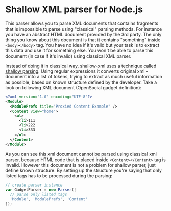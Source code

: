 Shallow XML parser for Node.js
===========

This parser allows you to parse XML documents that contains fragments that is
impossible to parse using "classical" parsing methods. For instance you have an
abstract HTML document provided by the 3rd party. The only thing you know about
this document is that it contains "something" inside `<body></body>` tag. You
have no idea if it's valid but your task is to extract this data and use it
for something else. You won't be able to parse this document (in case if it's invalid)
using classical XML parser.

Instead of doing it in classical way, shallow-xml uses a technique called
[shallow parsing](http://en.wikipedia.org/wiki/Shallow_parsing). Using regular expressions
it converts original xml - document into a list of tokens, trying to extract as much
useful information as possible, based on known structure defined by the developer.
Take a look on following XML document (OpenSocial gadget definition):

```xml
<?xml version="1.0" encoding="UTF-8"?>
<Module>
  <ModulePrefs title="Proxied Content Example" />
  <Content view="home">
    <ul>
      <li>111
      <li>222
      <li>333
    </ul>
  </Content>
</Module>
```

As you can see this xml document cannot be parsed using classical xml parser,
because HTML code that is placed inside `<Content></Content>` tag is invalid.
However this document is not a problem for shallow parser, just define known structure.
By setting up the structure you're saying that only listed tags has to be processed during the parsing:

```javascript
// create parser instance
var GadgetParser = new Parser([
  // parse only listed tags
  'Module', 'ModulePrefs', 'Content'
]);
```
